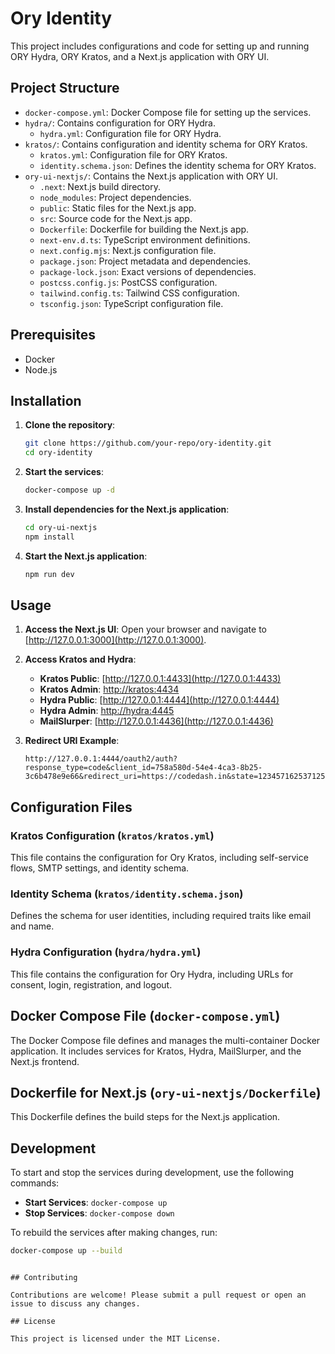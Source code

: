 # Ory Identity

This project includes configurations and code for setting up and running ORY Hydra, ORY Kratos, and a Next.js application with ORY UI.

## Project Structure

- `docker-compose.yml`: Docker Compose file for setting up the services.
- `hydra/`: Contains configuration for ORY Hydra.
  - `hydra.yml`: Configuration file for ORY Hydra.
- `kratos/`: Contains configuration and identity schema for ORY Kratos.
  - `kratos.yml`: Configuration file for ORY Kratos.
  - `identity.schema.json`: Defines the identity schema for ORY Kratos.
- `ory-ui-nextjs/`: Contains the Next.js application with ORY UI.
  - `.next`: Next.js build directory.
  - `node_modules`: Project dependencies.
  - `public`: Static files for the Next.js app.
  - `src`: Source code for the Next.js app.
  - `Dockerfile`: Dockerfile for building the Next.js app.
  - `next-env.d.ts`: TypeScript environment definitions.
  - `next.config.mjs`: Next.js configuration file.
  - `package.json`: Project metadata and dependencies.
  - `package-lock.json`: Exact versions of dependencies.
  - `postcss.config.js`: PostCSS configuration.
  - `tailwind.config.ts`: Tailwind CSS configuration.
  - `tsconfig.json`: TypeScript configuration file.

## Prerequisites

- Docker
- Node.js

## Installation

1. **Clone the repository**:

   ```bash
   git clone https://github.com/your-repo/ory-identity.git
   cd ory-identity
   ```

2. **Start the services**:

   ```bash
   docker-compose up -d
   ```

3. **Install dependencies for the Next.js application**:

   ```bash
   cd ory-ui-nextjs
   npm install
   ```

4. **Start the Next.js application**:
   ```bash
   npm run dev
   ```

## Usage

1. **Access the Next.js UI**:
   Open your browser and navigate to [http://127.0.0.1:3000](http://127.0.0.1:3000).

2. **Access Kratos and Hydra**:

   - **Kratos Public**: [http://127.0.0.1:4433](http://127.0.0.1:4433)
   - **Kratos Admin**: [http://kratos:4434](http://kratos:4434)
   - **Hydra Public**: [http://127.0.0.1:4444](http://127.0.0.1:4444)
   - **Hydra Admin**: [http://hydra:4445](http://hydra:4445)
   - **MailSlurper**: [http://127.0.0.1:4436](http://127.0.0.1:4436)

3. **Redirect URI Example**:
   ```text
   http://127.0.0.1:4444/oauth2/auth?response_type=code&client_id=758a580d-54e4-4ca3-8b25-3c6b478e9e66&redirect_uri=https://codedash.in&state=1234571625371253716&prompt=registration
   ```

## Configuration Files

### Kratos Configuration (`kratos/kratos.yml`)

This file contains the configuration for Ory Kratos, including self-service flows, SMTP settings, and identity schema.

### Identity Schema (`kratos/identity.schema.json`)

Defines the schema for user identities, including required traits like email and name.

### Hydra Configuration (`hydra/hydra.yml`)

This file contains the configuration for Ory Hydra, including URLs for consent, login, registration, and logout.

## Docker Compose File (`docker-compose.yml`)

The Docker Compose file defines and manages the multi-container Docker application. It includes services for Kratos, Hydra, MailSlurper, and the Next.js frontend.

## Dockerfile for Next.js (`ory-ui-nextjs/Dockerfile`)

This Dockerfile defines the build steps for the Next.js application.

## Development

To start and stop the services during development, use the following commands:

- **Start Services**: `docker-compose up`
- **Stop Services**: `docker-compose down`

To rebuild the services after making changes, run:

```bash
docker-compose up --build
```

```

## Contributing

Contributions are welcome! Please submit a pull request or open an issue to discuss any changes.

## License

This project is licensed under the MIT License.
```
